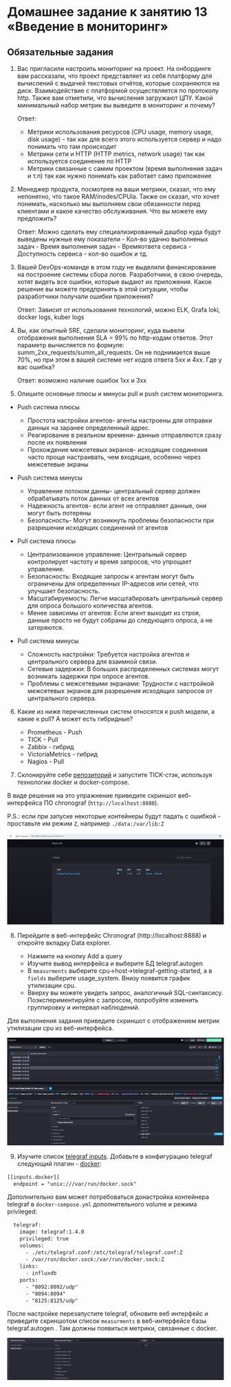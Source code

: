 # Домашнее задание к занятию 13 «Введение в мониторинг»


## Обязательные задания

1. Вас пригласили настроить мониторинг на проект. На онбординге вам рассказали, что проект представляет из себя платформу для вычислений с выдачей текстовых отчётов, которые сохраняются на диск. 
Взаимодействие с платформой осуществляется по протоколу http. Также вам отметили, что вычисления загружают ЦПУ. Какой минимальный набор метрик вы выведите в мониторинг и почему?

    Ответ: 
    - Метрики использования ресурсов (CPU usage, memory usage, disk usage) - так как для всего этого используется сервер и надо понимать что там происходит
    - Метрики сети и HTTP (HTTP metrics, network usage) так как используется соединение по HTTP
    - Метрики связанные с самим проектом (время выполнения задач и т.п) так как нужно понимать как работает само приложение

2. Менеджер продукта, посмотрев на ваши метрики, сказал, что ему непонятно, что такое RAM/inodes/CPUla. Также он сказал, что хочет понимать, насколько мы выполняем свои обязанности перед клиентами и какое качество обслуживания. Что вы можете ему предложить?

    Ответ: Можно сделать ему специализированный дашбор куда будут выведены нужные ему показатели
        - Кол-во удачно выполненых задач
        - Время выполнения задач
        - Времяответа сервиса
        - Доступность сервиса
        - кол-во ошибок и тд.

3. Вашей DevOps-команде в этом году не выделили финансирование на построение системы сбора логов. Разработчики, в свою очередь, хотят видеть все ошибки, которые выдают их приложения. Какое решение вы можете предпринять в этой ситуации, чтобы разработчики получали ошибки приложения?

    Ответ: Зависит от использования технологий, можно ELK, Grafa loki, docker logs, kuber logs 

4. Вы, как опытный SRE, сделали мониторинг, куда вывели отображения выполнения SLA = 99% по http-кодам ответов. 
Этот параметр вычисляется по формуле: summ_2xx_requests/summ_all_requests. Он не поднимается выше 70%, но при этом в вашей системе нет кодов ответа 5xx и 4xx. Где у вас ошибка?

    Ответ: возможно наличие ошибок 1хх и 3хх

5. Опишите основные плюсы и минусы pull и push систем мониторинга.

  - Push система плюсы
    + Простота настройки агентов- агенты настроены для отправки данных на заранее определенный адрес.
    + Реагирование в реальном времени- данные отправляются сразу после их появления
    + Прохождение межсетевых экранов- исходящие соединения часто проще настраивать, чем входящие, особенно через межсетевые экраны
 - Push система минусы
    + Управление потоком данны- центральный сервер должен обрабатывать поток данных от всех агентов
    + Надежность агентов- если агент не отправляет данные, они могут быть потеряны
    + Безопасность-  Могут возникнуть проблемы безопасности при разрешении исходящих соединений от агентов
 
 - Pull система плюсы
    + Централизованное управление: Центральный сервер контролирует частоту и время запросов, что упрощает управление.
    + Безопасность: Входящие запросы к агентам могут быть ограничены для определенных IP-адресов или сетей, что улучшает безопасность.
    + Масштабируемость: Легче масштабировать центральный сервер для опроса большого количества агентов.
    + Менее зависимы от агентов: Если агент выходит из строя, данные просто не будут собраны до следующего опроса, а не затеряются.

 - Pull система минусы 
    + Сложность настройки: Требуется настройка агентов и центрального сервера для взаимной связи.
    + Сетевые задержки: В больших распределенных системах могут возникать задержки при опросе агентов.
    + Проблемы с межсетевыми экранами: Трудности с настройкой межсетевых экранов для разрешения исходящих запросов от центрального сервера.

6. Какие из ниже перечисленных систем относятся к push модели, а какие к pull? А может есть гибридные?

    - Prometheus - Push 
    - TICK - Pull 
    - Zabbix - гибрид
    - VictoriaMetrics - гибрид 
    - Nagios - Pull

7. Склонируйте себе [репозиторий](https://github.com/influxdata/sandbox/tree/master) и запустите TICK-стэк, 
используя технологии docker и docker-compose.

В виде решения на это упражнение приведите скриншот веб-интерфейса ПО chronograf (`http://localhost:8888`). 

P.S.: если при запуске некоторые контейнеры будут падать с ошибкой - проставьте им режим `Z`, например
`./data:/var/lib:Z`

![screenshot-1](https://github.com/zitrax1/devops-netology/blob/main/monitoring/img/TIK_1.jpg)

8. Перейдите в веб-интерфейс Chronograf (http://localhost:8888) и откройте вкладку Data explorer.
        
    - Нажмите на кнопку Add a query
    - Изучите вывод интерфейса и выберите БД telegraf.autogen
    - В `measurments` выберите cpu->host->telegraf-getting-started, а в `fields` выберите usage_system. Внизу появится график утилизации cpu.
    - Вверху вы можете увидеть запрос, аналогичный SQL-синтаксису. Поэкспериментируйте с запросом, попробуйте изменить группировку и интервал наблюдений.

Для выполнения задания приведите скриншот с отображением метрик утилизации cpu из веб-интерфейса.

![screenshot-1](https://github.com/zitrax1/devops-netology/blob/main/monitoring/img/TIK_2.jpg)

9. Изучите список [telegraf inputs](https://github.com/influxdata/telegraf/tree/master/plugins/inputs). 
Добавьте в конфигурацию telegraf следующий плагин - [docker](https://github.com/influxdata/telegraf/tree/master/plugins/inputs/docker):
```
[[inputs.docker]]
  endpoint = "unix:///var/run/docker.sock"
```

Дополнительно вам может потребоваться донастройка контейнера telegraf в `docker-compose.yml` дополнительного volume и 
режима privileged:
```
  telegraf:
    image: telegraf:1.4.0
    privileged: true
    volumes:
      - ./etc/telegraf.conf:/etc/telegraf/telegraf.conf:Z
      - /var/run/docker.sock:/var/run/docker.sock:Z
    links:
      - influxdb
    ports:
      - "8092:8092/udp"
      - "8094:8094"
      - "8125:8125/udp"
```

После настройке перезапустите telegraf, обновите веб интерфейс и приведите скриншотом список `measurments` в 
веб-интерфейсе базы telegraf.autogen . Там должны появиться метрики, связанные с docker.

![screenshot-1](https://github.com/zitrax1/devops-netology/blob/main/monitoring/img/TIK_3.jpg)